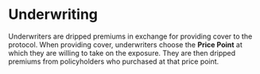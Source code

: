 # Underwriting

Underwriters are dripped premiums in exchange for providing cover to the protocol. When providing cover, underwriters choose the **Price Point** at which they are willing to take on the exposure. They are then dripped premiums from policyholders who purchased at that price point. 

